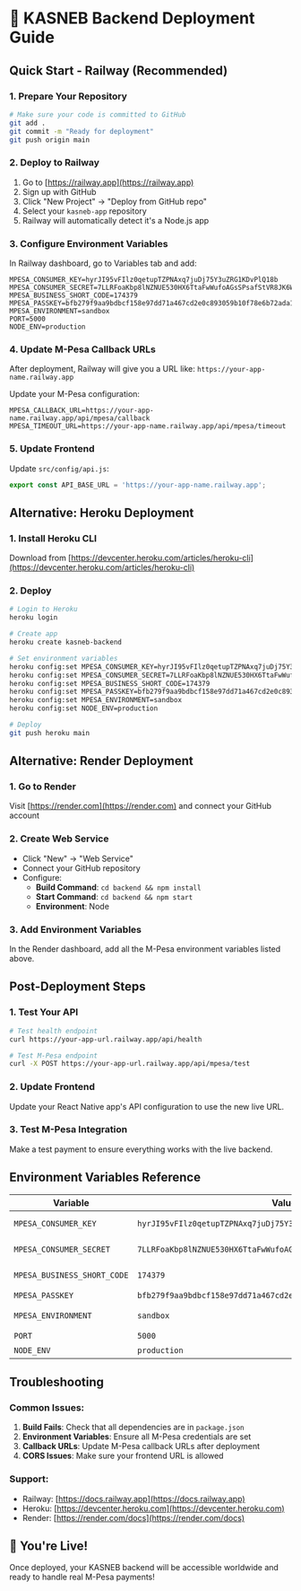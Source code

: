 # 🚀 KASNEB Backend Deployment Guide

## Quick Start - Railway (Recommended)

### 1. Prepare Your Repository
```bash
# Make sure your code is committed to GitHub
git add .
git commit -m "Ready for deployment"
git push origin main
```

### 2. Deploy to Railway
1. Go to [https://railway.app](https://railway.app)
2. Sign up with GitHub
3. Click "New Project" → "Deploy from GitHub repo"
4. Select your `kasneb-app` repository
5. Railway will automatically detect it's a Node.js app

### 3. Configure Environment Variables
In Railway dashboard, go to Variables tab and add:

```
MPESA_CONSUMER_KEY=hyrJI95vFIlz0qetupTZPNAxq7juDj75Y3uZRG1KDvPlQ18b
MPESA_CONSUMER_SECRET=7LLRFoaKbp8lNZNUE530HX6TtaFwWufoAGsSPsafStVR8JK6WyucSyWTWgZfNoRj
MPESA_BUSINESS_SHORT_CODE=174379
MPESA_PASSKEY=bfb279f9aa9bdbcf158e97dd71a467cd2e0c893059b10f78e6b72ada1ed2c919
MPESA_ENVIRONMENT=sandbox
PORT=5000
NODE_ENV=production
```

### 4. Update M-Pesa Callback URLs
After deployment, Railway will give you a URL like: `https://your-app-name.railway.app`

Update your M-Pesa configuration:
```
MPESA_CALLBACK_URL=https://your-app-name.railway.app/api/mpesa/callback
MPESA_TIMEOUT_URL=https://your-app-name.railway.app/api/mpesa/timeout
```

### 5. Update Frontend
Update `src/config/api.js`:
```javascript
export const API_BASE_URL = 'https://your-app-name.railway.app';
```

## Alternative: Heroku Deployment

### 1. Install Heroku CLI
Download from [https://devcenter.heroku.com/articles/heroku-cli](https://devcenter.heroku.com/articles/heroku-cli)

### 2. Deploy
```bash
# Login to Heroku
heroku login

# Create app
heroku create kasneb-backend

# Set environment variables
heroku config:set MPESA_CONSUMER_KEY=hyrJI95vFIlz0qetupTZPNAxq7juDj75Y3uZRG1KDvPlQ18b
heroku config:set MPESA_CONSUMER_SECRET=7LLRFoaKbp8lNZNUE530HX6TtaFwWufoAGsSPsafStVR8JK6WyucSyWTWgZfNoRj
heroku config:set MPESA_BUSINESS_SHORT_CODE=174379
heroku config:set MPESA_PASSKEY=bfb279f9aa9bdbcf158e97dd71a467cd2e0c893059b10f78e6b72ada1ed2c919
heroku config:set MPESA_ENVIRONMENT=sandbox
heroku config:set NODE_ENV=production

# Deploy
git push heroku main
```

## Alternative: Render Deployment

### 1. Go to Render
Visit [https://render.com](https://render.com) and connect your GitHub account

### 2. Create Web Service
- Click "New" → "Web Service"
- Connect your GitHub repository
- Configure:
  - **Build Command**: `cd backend && npm install`
  - **Start Command**: `cd backend && npm start`
  - **Environment**: Node

### 3. Add Environment Variables
In the Render dashboard, add all the M-Pesa environment variables listed above.

## Post-Deployment Steps

### 1. Test Your API
```bash
# Test health endpoint
curl https://your-app-url.railway.app/api/health

# Test M-Pesa endpoint
curl -X POST https://your-app-url.railway.app/api/mpesa/test
```

### 2. Update Frontend
Update your React Native app's API configuration to use the new live URL.

### 3. Test M-Pesa Integration
Make a test payment to ensure everything works with the live backend.

## Environment Variables Reference

| Variable | Value | Description |
|----------|-------|-------------|
| `MPESA_CONSUMER_KEY` | `hyrJI95vFIlz0qetupTZPNAxq7juDj75Y3uZRG1KDvPlQ18b` | M-Pesa API Consumer Key |
| `MPESA_CONSUMER_SECRET` | `7LLRFoaKbp8lNZNUE530HX6TtaFwWufoAGsSPsafStVR8JK6WyucSyWTWgZfNoRj` | M-Pesa API Consumer Secret |
| `MPESA_BUSINESS_SHORT_CODE` | `174379` | M-Pesa Business Short Code |
| `MPESA_PASSKEY` | `bfb279f9aa9bdbcf158e97dd71a467cd2e0c893059b10f78e6b72ada1ed2c919` | M-Pesa Passkey |
| `MPESA_ENVIRONMENT` | `sandbox` | M-Pesa Environment (sandbox/production) |
| `PORT` | `5000` | Server Port |
| `NODE_ENV` | `production` | Node Environment |

## Troubleshooting

### Common Issues:
1. **Build Fails**: Check that all dependencies are in `package.json`
2. **Environment Variables**: Ensure all M-Pesa credentials are set
3. **Callback URLs**: Update M-Pesa callback URLs after deployment
4. **CORS Issues**: Make sure your frontend URL is allowed

### Support:
- Railway: [https://docs.railway.app](https://docs.railway.app)
- Heroku: [https://devcenter.heroku.com](https://devcenter.heroku.com)
- Render: [https://render.com/docs](https://render.com/docs)

## 🎉 You're Live!

Once deployed, your KASNEB backend will be accessible worldwide and ready to handle real M-Pesa payments!
